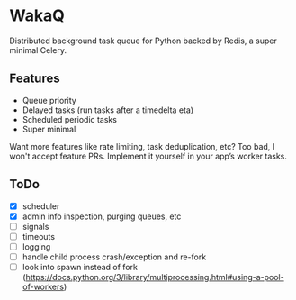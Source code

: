 # WakaQ
Distributed background task queue for Python backed by Redis, a super minimal Celery.

## Features

* Queue priority
* Delayed tasks (run tasks after a timedelta eta)
* Scheduled periodic tasks
* Super minimal

Want more features like rate limiting, task deduplication, etc? Too bad, I won't accept feature PRs. Implement it yourself in your app’s worker tasks.


## ToDo

* [x] scheduler
* [x] admin info inspection, purging queues, etc
* [ ] signals
* [ ] timeouts
* [ ] logging
* [ ] handle child process crash/exception and re-fork
* [ ] look into spawn instead of fork (https://docs.python.org/3/library/multiprocessing.html#using-a-pool-of-workers)
